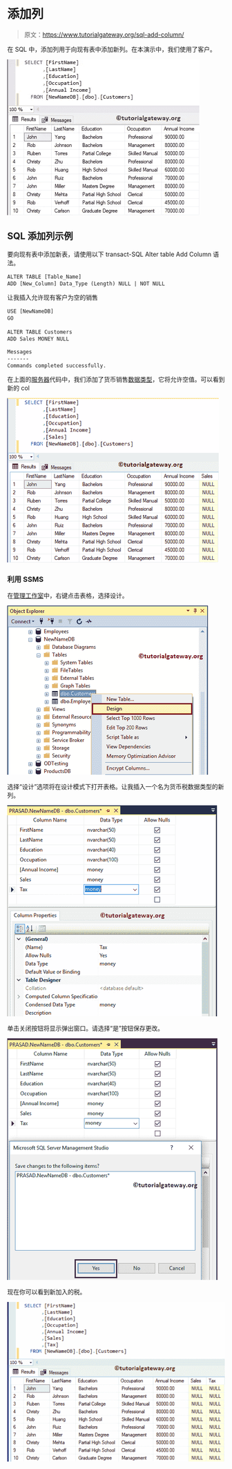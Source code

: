 # 添加列

> 原文：<https://www.tutorialgateway.org/sql-add-column/>

在 SQL 中，添加列用于向现有表中添加新列。在本演示中，我们使用了客户。

![SQL Add Column 1](img/b2253857f1fec35caefc9bd1e4534b6a.png)

## SQL 添加列示例

要向现有表中添加新表，请使用以下 transact-SQL Alter table Add Column 语法。

```
ALTER TABLE [Table_Name]
ADD [New_Column] Data_Type (Length) NULL | NOT NULL
```

让我插入允许现有客户为空的销售

```
USE [NewNameDB]
GO

ALTER TABLE Customers
ADD Sales MONEY NULL
```

```
Messages
-------
Commands completed successfully.
```

在上面的[服务器](https://www.tutorialgateway.org/sql/)代码中，我们添加了货币销售[数据类型](https://www.tutorialgateway.org/sql-data-types/)，它将允许空值。可以看到新的 col

![SQL Add Column 3](img/6fe000e226600f8d208306c6c3350df7.png)

### 利用 SSMS

在[管理工作室](https://www.tutorialgateway.org/sql-server-management-studio/)中，右键点击表格，选择设计。

![SQL Add Column 4](img/1a024972b2ad92a4b728b225be1b3996.png)

选择“设计”选项将在设计模式下打开表格。让我插入一个名为货币税数据类型的新列。

![SQL Add Column 6](img/bc602bf0a7efb28c914fb6d19ccccff8.png)

单击关闭按钮将显示弹出窗口。请选择“是”按钮保存更改。

![SQL Add Column 7](img/ce9d8db482e1e3f78c080e44fd737eb3.png)

现在你可以看到新加入的税。

![SQL Add Column 8](img/3ad88d82a86de9aa60ddbf9affa07128.png)